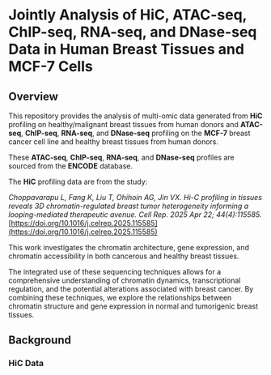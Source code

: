 # Jointly Analysis of HiC, ATAC-seq, ChIP-seq, RNA-seq, and DNase-seq Data in Human Breast Tissues and MCF-7 Cells

## Overview
This repository provides the analysis of multi-omic data generated from **HiC** profiling on healthy/malignant breast tissues from human donors and **ATAC-seq**, **ChIP-seq**, **RNA-seq**, and **DNase-seq** profiling on the **MCF-7** breast cancer cell line and healthy breast tissues from human donors. 

These **ATAC-seq**, **ChIP-seq**, **RNA-seq**, and **DNase-seq** profiles are sourced from the **ENCODE** database. 

The **HiC** profiling data are from the study:

*Choppavarapu L, Fang K, Liu T, Ohihoin AG, Jin VX. Hi-C profiling in tissues reveals 3D chromatin-regulated breast tumor heterogeneity informing a looping-mediated therapeutic avenue. Cell Rep. 2025 Apr 22; 44(4):115585.*  
[https://doi.org/10.1016/j.celrep.2025.115585](https://doi.org/10.1016/j.celrep.2025.115585)

This work investigates the chromatin architecture, gene expression, and chromatin accessibility in both cancerous and healthy breast tissues. 

The integrated use of these sequencing techniques allows for a comprehensive understanding of chromatin dynamics, transcriptional regulation, and the potential alterations associated with breast cancer. By combining these techniques, we explore the relationships between chromatin structure and gene expression in normal and tumorigenic breast tissues.


## Background
### HiC Data

